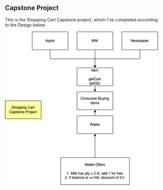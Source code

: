 ## Capstone Project 
This is the Shopping Cart Capstone project, which I've completed according to the Design below.

![cp2](https://github.com/shivsri24/shopping-cart-capstone/blob/main/cp2.drawio.png "Logo Title Text 1")
